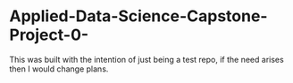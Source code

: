 # Applied-Data-Science-Capstone-Project-0-
This was built with the intention of just being a test repo, if the need arises then I would change plans.
